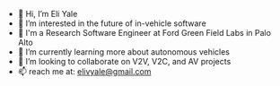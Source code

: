 - 👋 Hi, I’m Eli Yale
- 👀 I’m interested in the future of in-vehicle software
- 🔨 I'm a Research Software Engineer at Ford Green Field Labs in Palo Alto
- 🌱 I’m currently learning more about autonomous vehicles
- 💞️ I’m looking to collaborate on V2V, V2C, and AV projects
- 📫 reach me at: elivyale@gmail.com

<!---
Elive2/Elive2 is a ✨ special ✨ repository because its `README.md` (this file) appears on your GitHub profile.
You can click the Preview link to take a look at your changes.
--->

